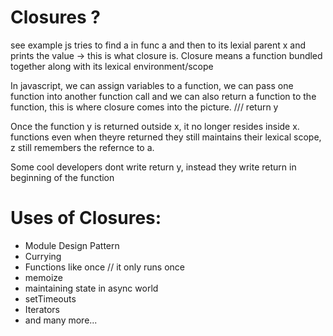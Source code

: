 # Closures ?
see example js tries to find a in func a and then to its lexial parent x and prints the value -> this is what closure is.
Closure means a function bundled together along with its lexical environment/scope

In javascript, we can assign variables to a function, we can pass one function into another function call and we can also return a function to the function, this is where closure comes into the picture.
/// return y

Once the function y is returned outside x, it no longer resides inside x.
functions even when theyre returned they still maintains their lexical scope, z still remembers the refernce to a.

Some cool developers dont write return y, instead they write return in beginning of the function

# Uses of Closures:
- Module Design Pattern
- Currying
- Functions like once // it only runs once
- memoize
- maintaining state in async world
- setTimeouts
- Iterators
- and many more...